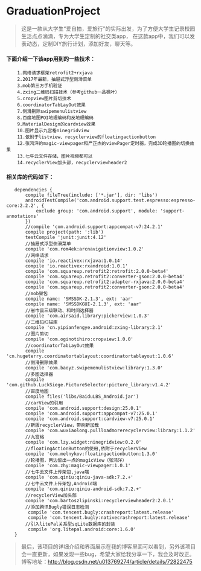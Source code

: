 # GraduationProject
> 这是一款从大学生“爱自拍，爱旅行”的实际出发，为了方便大学生记录校园生活点点滴滴，专为大学生定制的社交类app，
在这款app中，我们可以发表动态，定制DIY旅行计划，添加好友，聊天等。

#### 下面介绍一下该app用到的一些技术：

        1.网络请求框架retrofit2+rxjava
        2.2017年最新，抽屉式浮型侧滑菜单
        3.mob第三方手机验证
        4.zxing二维码扫描技术（参考github一品枫叶）
        5.cropview图片剪切技术
        6.coordinatorTabLayOut效果
        7.侧滑删除swipemenulistview
        8.百度地图POI地理编码和反地理编码
        9.MaterialDesign的cardview效果
        10.图片显示九宫格ninegridview
        11.依附于listview、recyclerview的floatingactionbutton
        12.张鸿洋的magic-viewpager和严正杰的viewPager定时器，完成3D轮播图的切换效果
        13.七牛云文件存储，图片视频都可以
        14.recyclerView加头部，recyclerviewheader2
#### 相关库的代码如下：
       dependencies {
           compile fileTree(include: ['*.jar'], dir: 'libs')
           androidTestCompile('com.android.support.test.espresso:espresso-core:2.2.2', {
               exclude group: 'com.android.support', module: 'support-annotations'
           })
           //compile 'com.android.support:appcompat-v7:24.2.1'
           compile project(path: ':lib')
           testCompile 'junit:junit:4.12'
           //抽屉式浮型侧滑菜单
           compile 'com.rom4ek:arcnavigationview:1.0.2'
           //网络请求
           compile 'io.reactivex:rxjava:1.0.14'
           compile 'io.reactivex:rxandroid:1.0.1'
           compile 'com.squareup.retrofit2:retrofit:2.0.0-beta4'
           compile 'com.squareup.retrofit2:converter-gson:2.0.0-beta4'
           compile 'com.squareup.retrofit2:adapter-rxjava:2.0.0-beta4'
           compile 'com.squareup.retrofit2:converter-gson:2.0.0-beta4'
           //mob架包
           compile name: 'SMSSDK-2.1.3', ext: 'aar'
           compile name: 'SMSSDKGUI-2.1.3', ext: 'aar'
           //省市县三级联动、和时间选择器
           compile 'com.airsaid.library:pickerview:1.0.3'
           //二维码扫描库
           compile 'cn.yipianfengye.android:zxing-library:2.1'
           //图片剪切
           compile 'com.oginotihiro:cropview:1.0.0'
           //coordinatorTabLayOut效果
           compile 'cn.hugeterry.coordinatortablayout:coordinatortablayout:1.0.6'
           //侧滑删除效果
           compile 'com.baoyz.swipemenulistview:library:1.3.0'
           //多图选择器
           compile 'com.github.LuckSiege.PictureSelector:picture_library:v1.4.2'
           //百度地图
           compile files('libs/BaiduLBS_Android.jar')
           //carView的引用
           compile 'com.android.support:design:25.0.1'
           compile 'com.android.support:appcompat-v7:25.0.1'
           compile 'com.android.support:cardview-v7:25.0.1'
           //新版recyclerView，带刷新加载
           compile 'com.wuxiaolong.pullloadmorerecyclerview:library:1.1.2'
           //九宫格
           compile 'com.lzy.widget:ninegridview:0.2.0'
           //floatingActionButton的使用,依附于recyclerView
           compile 'com.melnykov:floatingactionbutton:1.3.0'
           //轮播图，两边留出一点的magicView（张鸿洋）
           compile 'com.zhy:magic-viewpager:1.0.1'
           //七牛云文件上传架包,java端
           compile 'com.qiniu:qiniu-java-sdk:7.2.+'
           //七牛云文件上传架包,Android端
           compile 'com.qiniu:qiniu-android-sdk:7.2.+'
           //recyclerView加头部
           compile 'com.bartoszlipinski:recyclerviewheader2:2.0.1'
           //添加腾讯Bugly错误日志检测
            compile 'com.tencent.bugly:crashreport:latest.release'
            compile 'com.tencent.bugly:nativecrashreport:latest.release'
           //引入litePal关系型sqLite数据库的封装
            compile 'org.litepal.android:core:1.6.0'
       }

> 最后，该项目的详细介绍和界面展示在我的博客里面可以看到，另外该项目会一直更新，如果发现一些bug，希望大家给我分享一下，我会及时改正。
博客地址：http://blog.csdn.net/u013769274/article/details/72822475
